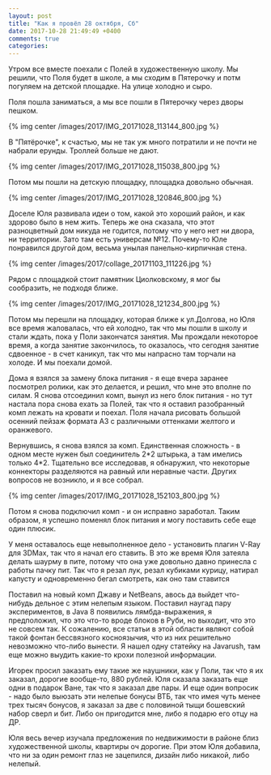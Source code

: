 ```yaml
---
layout: post
title: "Как я провёл 28 октября, Сб"
date: 2017-10-28 21:49:49 +0400
comments: true
categories: 
---
```

Утром все вместе поехали с Полей в художественную школу. Мы решили, что Поля будет в школе, а мы сходим в Пятерочку и потм погуляем на детской площадке. На улице холодно и сыро. 

Поля пошла заниматься, а мы все пошли в Пятерочку через дворы пешком.

{% img center /images/2017/IMG_20171028_113144_800.jpg %}

В "Пятёрочке", к счастью, мы не так уж много потратили и не почти не набрали ерунды. Троллей больше не дают.

{% img center /images/2017/IMG_20171028_115038_800.jpg %}

Потом мы пошли на детскую площадку, площадка довольно обычная.
 
{% img center /images/2017/IMG_20171028_120846_800.jpg %}

Доселе Юля развивала идеи о том, какой это хороший район, и как здорово было в нем жить. Теперь же она сказала, что этот разноцветный дом никуда не годится, потому что у него нет ни двора, ни территории. Зато там есть универсам №12. Почему-то Юле понравился другой дом, весьма унылая панельно-кирпичная стена.

{% img center /images/2017/collage_20171103_111226.jpg %}

Рядом с площадкой стоит памятник Циолковскому, я мог бы сообразить, не подходя ближе.

{% img center /images/2017/IMG_20171028_121234_800.jpg %}

Потом мы перешли на площадку, которая ближе к ул.Долгова, но Юля все время жаловалась, что ей холодно, так что мы пошли в школу и стали ждать, пока у Поли закончатся занятия. Мы прождали некоторое время, а когда занятие закончилось, то оказалось, что сегодня занятие сдвоенное - в счет каникул, так что мы напрасно там торчали на холоде. И мы поехали домой.

Дома я взялся за замену блока питания - я еще вчера заранее посмотрел ролики, как это делается, и решил, что мне это вполне по силам. Я снова отсоединил комп, вынул из него блок питания - но тут настала пора снова ехать за Полей, так что я оставил разобранный комп лежать на кровати  и поехал. Поля начала рисовать большой осенний пейзаж формата А3 с различными оттенками желтого и оранжевого.

Вернувшись, я снова взялся за комп. Единственная сложность - в одном месте нужен был соединитель 2\*2 штырька, а там имелись только 4\*2. Тщательно все исследовав, я обнаружил, что некоторые коннекторы разделяются на равный или неравные части. Других вопросов не возникло, и я все собрал.

{% img center /images/2017/IMG_20171028_152103_800.jpg %}

Потом я снова подключил комп - и он исправно заработал. Таким образом, я успешно поменял блок питания и могу поставить себе еще один плюсик. 

У меня оставалось еще невыполненное дело - установить плагин V-Ray для 3DMax, так что я начал его ставить. В это же время Юля затеяла делать шаурму в пите, потому что она уже довольно давно принесла с работы пачку пит. Так что я резал лук, резал кубиками курицу, натирал капусту и одновременно бегал смотреть, как оно там ставится


Поставил на новый комп Джаву и NetBeans, авось да выйдет что-нибудь дельное с этим нелепым языком. Поставил наугад пару экспериментов, в Java 8 появились лямбда-выражения, я предположил, что это что-то вроде блоков в Руби, но выходит, что это не совсем так. К сожалению, все статьи в этой области являют собой такой фонтан бессвязного косноязычия, что из них решительно невозможно что-либо вынести. Я нашел одну статейку на Javarush, там еще можно выудить какие-то крохи полезной информации.

Игорек просил заказать ему такие же наушники, как у Поли, так что я их заказал, дорогие вообще-то, 880 рублей. Юля сказала заказать еще одни в подарок Ване, так что я заказал две пары. И еще один вопросик - надо было выюзать эти нелепые бонусы ВТБ, так что имея чуть менее трех тысяч бонусов, я заказал за две с половиной тыщи бошевский набор сверл и бит. Либо он пригодится мне, либо я подарю его отцу на ДР. 

Юля весь вечер изучала предложения по недвижимости в районе близ художественной школы, квартиры оч дорогие. При этом Юля добавила, что ни за один ремонт глаз не зацепился, дизайн либо никакой, либо нелепый.